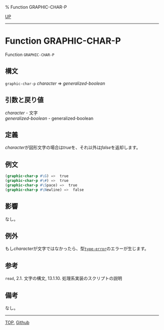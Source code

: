 % Function GRAPHIC-CHAR-P

[UP](13.2.html)  

---

# Function **GRAPHIC-CHAR-P**


Function `GRAPHIC-CHAR-P`


## 構文

`graphic-char-p` *character* => *generalized-boolean*


## 引数と戻り値

*character* - 文字  
*generalized-boolean* - generalized-boolean


## 定義

*character*が図形文字の場合は*true*を、それ以外は*false*を返却します。


## 例文

```lisp
(graphic-char-p #\G) =>  true
(graphic-char-p #\#) =>  true
(graphic-char-p #\Space) =>  true
(graphic-char-p #\Newline) =>  false
```


## 影響

なし。


## 例外

もし*character*が文字ではなかったら、型[`type-error`](4.4.type-error.html)のエラーが生じます。


## 参考

`read`, 2.1. 文字の構文, 13.1.10. 処理系実装のスクリプトの説明


## 備考

なし。


---
[TOP](index.html),  [Github](https://github.com/nptcl/npt-japanese)

